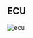 
## ECU

![ecu](https://user-images.githubusercontent.com/36893768/75676419-2a7ba580-5caf-11ea-9913-9834a610055f.PNG)


